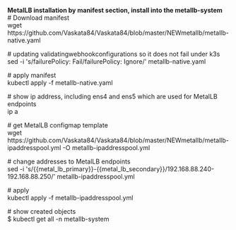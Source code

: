 <p><strong>MetalLB installation by manifest section, install into the metallb-system</strong><br />
# Download manifest<br />
wget https://github.com/Vaskata84/Vaskata84/blob/master/NEWmetallb/metallb-native.yaml</p>

<p># updating validatingwebhookconfigurations so it does not fail under k3s<br />
sed -i &#39;s/failurePolicy: Fail/failurePolicy: Ignore/&#39; metallb-native.yaml</p>

<p># apply manifest<br />
kubectl apply -f metallb-native.yaml</p>

<p># show ip address, including ens4 and ens5 which are used for MetalLB endpoints<br />
ip a</p>

<p># get MetalLB configmap template<br />
wget https://github.com/Vaskata84/Vaskata84/blob/master/NEWmetallb/metallb-ipaddresspool.yml -O metallb-ipaddresspool.yml</p>

<p># change addresses to MetalLB endpoints<br />
sed -i &#39;s/{{metal_lb_primary}}-{{metal_lb_secondary}}/192.168.88.240-192.168.88.250/&#39; metallb-ipaddresspool.yml</p>

<p># apply<br />
kubectl apply -f metallb-ipaddresspool.yml</p>

<p># show created objects<br />
$ kubectl get all -n metallb-system</p>

<p>&nbsp;</p>

